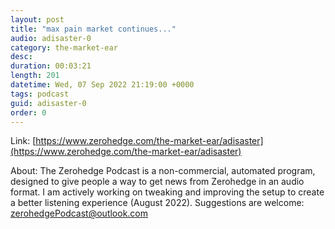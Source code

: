 ```yaml
---
layout: post
title: "max pain market continues..."
audio: adisaster-0
category: the-market-ear
desc: 
duration: 00:03:21
length: 201
datetime: Wed, 07 Sep 2022 21:19:00 +0000
tags: podcast
guid: adisaster-0
order: 0
---
```



Link: [https://www.zerohedge.com/the-market-ear/adisaster](https://www.zerohedge.com/the-market-ear/adisaster)

About: The Zerohedge Podcast is a non-commercial, automated program, designed to give people a way to get news from Zerohedge in an audio format.  I am actively working on tweaking and improving the setup to create a better listening experience (August 2022).  Suggestions are welcome: [zerohedgePodcast@outlook.com](mailto:zerohedgePodcast@outlook.com)